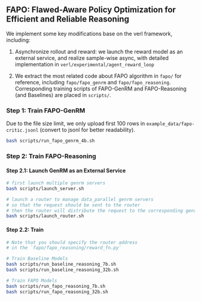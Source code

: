 ## FAPO: Flawed-Aware Policy Optimization for Efficient and Reliable Reasoning

We implement some key modifications base on the verl framework, including:

1. Asynchronize rollout and reward: we launch the reward model as an external service, and realize sample-wise async, with detailed implementation in `verl/experimental/agent_reward_loop`

2. We extract the most related code about FAPO algorithm in `fapo/` for reference, including `fapo/fapo_genrm` and `fapo/fapo_reasoning`. Corresponding training scripts of FAPO-GenRM and FAPO-Reasoning (and Baselines) are placed in `scripts/`.

### Step 1: Train FAPO-GenRM

Due to the file size limit, we only upload first 100 rows in `example_data/fapo-critic.jsonl` (convert to jsonl for better readability).

```bash
bash scripts/run_fapo_genrm_4b.sh
```

### Step 2: Train FAPO-Reasoning

#### Step 2.1: Launch GenRM as an External Service

```bash
# first launch multiple genrm servers
bash scripts/launch_server.sh

# launch a router to manage data_parallel genrm servers
# so that the request should be sent to the router
# then the router will distribute the request to the corresponding genrm server
bash scripts/launch_router.sh
```

#### Step 2.2: Train

```bash
# Note that you should specify the router address
# in the `fapo/fapo_reasoning/reward_fn.py`

# Train Baseline Models
bash scripts/run_baseline_reasoning_7b.sh
bash scripts/run_baseline_reasoning_32b.sh

# Train FAPO Models
bash scripts/run_fapo_reasoning_7b.sh
bash scripts/run_fapo_reasoning_32b.sh
```

